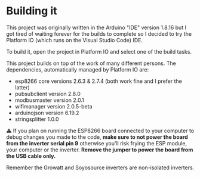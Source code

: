 # Building it

This project was originally written in the Arduino "IDE" version 1.8.16 but I got tired of waiting forever for the builds to complete so I decided to try the Platform IO (which runs on the Visual Studio Code) IDE.

To build it, open the project in Platform IO and select one of the build tasks.

This project builds on top of the work of many different persons. The dependencies, automatically managed by Platform IO are:
- esp8266 core versions 2.6.3 & 2.7.4 (both work fine and I prefer the latter)
- pubsubclient version 2.8.0
- modbusmaster version 2.0.1
- wifimanager version 2.0.5-beta
- arduinojson version 6.19.2
- stringsplitter 1.0.0

:warning: If you plan on running the ESP8266 board connected to your computer to debug changes you made to the code, **make sure to not power the board from the inverter serial pin 9** otherwise you'll risk frying the ESP module, your computer or the inverter. **Remove the jumper to power the board from the USB cable only.**

Remember the Growatt and Soyosource inverters are non-isolated inverters.
